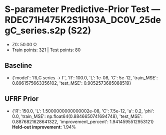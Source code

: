 # S-parameter Predictive-Prior Test — RDEC71H475K2S1H03A_DC0V_25degC_series.s2p (S22)
- Z0: 50.00 Ω
- Train points: 321  |  Test points: 80

## Baseline
- {'model': 'RLC series -> Γ', 'R': 100.0, 'L': 1e-08, 'C': 5e-12, 'train_MSE': 0.8961575663356102, 'test_MSE': 0.9052573685088519}

## UFRF Prior
- {'R': 150.0, 'L': 1.5000000000000002e-08, 'C': 7.5e-12, 'a': 0.2, 'phi': 0.0, 'train_MSE': np.float64(0.8846650741694748), 'test_MSE': 0.8876821628641322, 'improvement_percent': 1.9414595512953121}
**Held-out improvement:** 1.94%